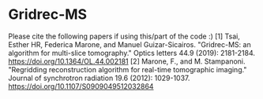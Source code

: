# Gridrec-MS

Please cite the following papers if using this/part of the code :)
[1] Tsai, Esther HR, Federica Marone, and Manuel Guizar-Sicairos. "Gridrec-MS: an algorithm for multi-slice tomography." Optics letters 44.9 (2019): 2181-2184. https://doi.org/10.1364/OL.44.002181 
[2] Marone, F., and M. Stampanoni. "Regridding reconstruction algorithm for real-time tomographic imaging." Journal of synchrotron radiation 19.6 (2012): 1029-1037. https://doi.org/10.1107/S0909049512032864

